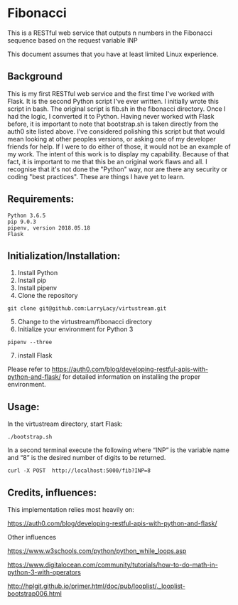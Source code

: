 # Fibonacci

This is a RESTful web service that outputs n numbers in the Fibonacci sequence based on the request variable INP

This document assumes that you have at least limited Linux experience.

## Background

This is my first RESTful web service and the first time I've worked with Flask. It is the second Python script I've ever written.  I initially wrote this script in bash.  The original script is fib.sh in the fibonacci directory.  Once I had the logic, I converted it to Python.  Having never worked with Flask before, it is important to note that bootstrap.sh is taken directly from the auth0 site listed above.  I've considered polishing this script but that would mean looking at other peoples versions, or asking one of my developer friends for help.  If I were to do either of those, it would not be an example of my work.  The intent of this work is to display my capability.  Because of that fact, it is important to me that this be an original work flaws and all. I recognise that it's not done the "Python" way, nor are there any security or coding "best practices". These are things I have yet to learn.

## Requirements:
```
Python 3.6.5
pip 9.0.3
pipenv, version 2018.05.18
Flask
```

## Initialization/Installation:
1. Install Python
2. Install pip
3. Install pipenv
4. Clone the repository
```
git clone git@github.com:LarryLacy/virtustream.git
```
5. Change to the virtustream/fibonacci directory
6. Initialize your environment for Python 3
```
pipenv --three
```
7. install Flask

Please refer to https://auth0.com/blog/developing-restful-apis-with-python-and-flask/ for detailed information on installing the proper environment.

## Usage:
In the virtustream directory, start Flask:
```
./bootstrap.sh
```

In a second terminal execute the following where “INP” is the variable name and “8” is the desired number of digits to be returned.
```
curl -X POST  http://localhost:5000/fib?INP=8
```

## Credits, influences:
This implementation relies most heavily on:

https://auth0.com/blog/developing-restful-apis-with-python-and-flask/

Other influences

https://www.w3schools.com/python/python_while_loops.asp

https://www.digitalocean.com/community/tutorials/how-to-do-math-in-python-3-with-operators

http://hplgit.github.io/primer.html/doc/pub/looplist/._looplist-bootstrap006.html


